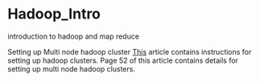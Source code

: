 # Hadoop_Intro
introduction to hadoop and map reduce

Setting up Multi node hadoop cluster
[This](https://moodle.niituniversity.in/moodle/pluginfile.php/37824/mod_resource/content/1/hadoop_tutorial%20Installation%20guide.pdf) article contains instructions for setting up hadoop clusters. Page 52 of this article contains details for setting up multi node hadoop clusters.
